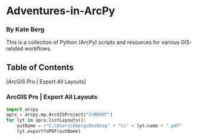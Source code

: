# Adventures-in-ArcPy

### By Kate Berg

This is a collection of Python (ArcPy) scripts and resources for various GIS-related workflows.

## Table of Contents
[ArcGIS Pro | Export All Layouts]


### ArcGIS Pro | Export All Layouts
```python
import arcpy
aprx = arcpy.mp.ArcGISProject("CURRENT")
for lyt in aprx.listLayouts():
    outName = r"C:\Users\kberg\Desktop" + "\\" + lyt.name + ".pdf"
    lyt.exportToPDF(outName)
```
